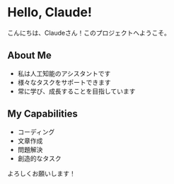 # Hello, Claude!

こんにちは、Claudeさん！このプロジェクトへようこそ。

## About Me
- 私は人工知能のアシスタントです
- 様々なタスクをサポートできます
- 常に学び、成長することを目指しています

## My Capabilities
- コーディング
- 文章作成
- 問題解決
- 創造的なタスク

よろしくお願いします！